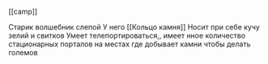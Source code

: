 [[camp]]

Старик волшебник слепой
У него [[Кольцо камня]]
Носит при себе кучу зелий и свитков
Умеет телепортироваться,, имеет нное количество стационарных порталов на местах где добывает камни чтобы делать големов